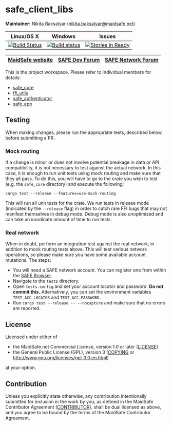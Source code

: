 # safe_client_libs

**Maintainer:** Nikita Baksalyar (nikita.baksalyar@maidsafe.net)

|Linux/OS X|Windows|Issues|
|:--------:|:-----:|:----:|
|[![Build Status](https://travis-ci.org/maidsafe/safe_client_libs.svg?branch=dev)](https://travis-ci.org/maidsafe/safe_client_libs)|[![Build status](https://ci.appveyor.com/api/projects/status/qyvxnojplcwcey4l/branch/dev?svg=true)](https://ci.appveyor.com/project/MaidSafe-QA/safe-client-libs/branch/dev)|[![Stories in Ready](https://badge.waffle.io/maidsafe/safe_client_libs.png?label=ready&title=Ready)](https://waffle.io/maidsafe/safe_client_libs)|

| [MaidSafe website](https://maidsafe.net) | [SAFE Dev Forum](https://forum.safedev.org) | [SAFE Network Forum](https://safenetforum.org) |
|:-------:|:-------:|:-------:|

This is the project workspace. Please refer to individual members for details:

- [safe_core](safe_core/README.md)
- [ffi_utils](ffi_utils/README.md)
- [safe_authenticator](safe_authenticator/README.md)
- [safe_app](safe_app/README.md)

## Testing

When making changes, please run the appropriate tests, described below, before submitting a PR.

### Mock routing

If a change is minor or does not involve potential breakage in data or API compatibility, it is not necessary to test against the actual network. In this case, it is enough to run unit tests using mock routing and make sure that they all pass. To do this, you will have to go to the crate you wish to test (e.g. the `safe_core` directory) and execute the following:

`cargo test --release --features=use-mock-routing`

This will run all unit tests for the crate. We run tests in release mode (indicated by the `--release` flag) in order to catch rare FFI bugs that may not manifest themselves in debug mode. Debug mode is also unoptimized and can take an inordinate amount of time to run tests.

### Real network

When in doubt, perform an integration test against the real network, in addition to mock routing tests above. This will test various network operations, so please make sure you have some available account mutations. The steps:

* You will need a SAFE network account. You can register one from within the [SAFE Browser](https://github.com/maidsafe/safe_browser/releases).
* Navigate to the `tests` directory.
* Open `tests.config` and set your account locator and password. **Do not commit this.** Alternatively, you can set the environment variables `TEST_ACC_LOCATOR` and `TEST_ACC_PASSWORD`.
* Run `cargo test --release -- --nocapture` and make sure that no errors are reported.

## License

Licensed under either of

* the MaidSafe.net Commercial License, version 1.0 or later ([LICENSE](LICENSE))
* the General Public License (GPL), version 3 ([COPYING](COPYING) or http://www.gnu.org/licenses/gpl-3.0.en.html)

at your option.

## Contribution

Unless you explicitly state otherwise, any contribution intentionally submitted for inclusion in the
work by you, as defined in the MaidSafe Contributor Agreement ([CONTRIBUTOR](CONTRIBUTOR)), shall be
dual licensed as above, and you agree to be bound by the terms of the MaidSafe Contributor Agreement.

